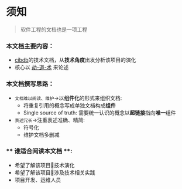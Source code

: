 # 须知

> 软件工程的文档也是一项工程


### 本文档主要内容：
- [cibdb](README.md)的技术文档，从**技术角度**出发分析该项目的演化
- 核心以 [劫-道-术](劫-道-术.md) 来论述


### 本文档撰写思路：
- `文档难以阅读、维护`->以**组件化**的形式来组织文档:
  -  将重复引用的概念写成单独文档构成**组件**
  -  Single source of truth: 需要统一认识的概念以**超链接**指向**唯一**组件
- `表述冗长`->注重表述准确、精简:
  -  符号化
  -  维护文档多删减

### ** 谁适合阅读本文档 **:
   - 希望了解该项目技术演化
   - 希望了解该项目涉及技术相关实践
   - 项目开发、运维人员